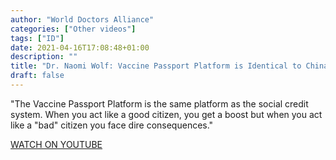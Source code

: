 ```yaml
---
author: "World Doctors Alliance"
categories: ["Other videos"]
tags: ["ID"]
date: 2021-04-16T17:08:48+01:00
description: ""
title: "Dr. Naomi Wolf: Vaccine Passport Platform is Identical to China’s Social Credit System"
draft: false
---
```


"The Vaccine Passport Platform is the same platform as the social credit system. When you act like a good citizen, you get a boost but when you  act like a "bad" citizen you face dire consequences."  

[WATCH ON YOUTUBE](https://www.bitchute.com/video/hVdvC9iROxWL/)  